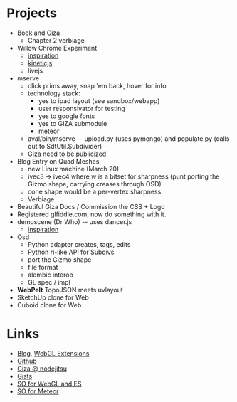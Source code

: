 
# Projects

- Book and Giza
  - Chapter 2 verbiage
- Willow Chrome Experiment
  - [inspiration](http://tomtheisen.com/spread/)
  - [kineticjs](http://www.html5canvastutorials.com/kineticjs/html5-canvas-events-tutorials-introduction-with-kineticjs/)
  - livejs
- mserve
  - click prims away, snap 'em back, hover for info
  - technology stack:
     - yes to ipad layout  (see sandbox/webapp)
     - user responsivator for testing
     - yes to google fonts
     - yes to GIZA submodule
     - meteor
  - aval/bin/mserve -- upload.py (uses pymongo) and populate.py (calls out to SdtUtil.Subdivider)
  - Giza need to be publicized
- Blog Entry on Quad Meshes
  - new Linux machine (March 20)
  - ivec3 -> ivec4 where w is a bitset for sharpness (punt porting the Gizmo shape, carrying creases through OSD)
  - cone shape would be a per-vertex sharpness
  - Verbiage
- Beautiful Giza Docs / Commission the CSS + Logo
- Registered glfiddle.com, now do something with it.
- demoscene (Dr Who) -- uses dancer.js
  - [inspiration](http://www.mrhobo.nl/hobovis/hobovis3.html)
- Osd
  - Python adapter creates, tags, edits
  - Python ri-like API for Subdivs
  - port the Gizmo shape
  - file format
  - alembic interop
  - GL spec / impl
- **WebPelt** TopoJSON meets uvlayout
- SketchUp clone for Web
- Cuboid clone for Web

# Links

- [Blog](http://github.prideout.net/), [WebGL Extensions](http://prideout.net/recipes/ExtensionViewer.html)
- [Github](https://github.com/prideout?tab=repositories)
- [Giza @ nodejitsu](http://giza.nodejitsu.com/)
- [Gists](https://gist.github.com/prideout)
- [SO for WebGL and ES](http://stackoverflow.com/questions/tagged/webgl%20or%20opengl-es)
- [SO for Meteor](http://stackoverflow.com/questions/tagged/meteor)
